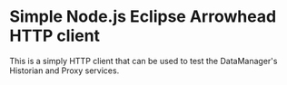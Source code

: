 # Simple Node.js Eclipse Arrowhead HTTP client

This is a simply HTTP client that can be used to test the DataManager's Historian and Proxy services.

